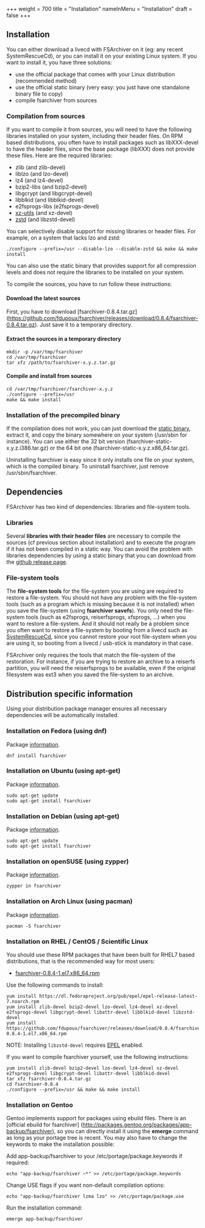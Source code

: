 +++
weight = 700
title = "Installation"
nameInMenu = "Installation"
draft = false
+++

## Installation
You can either download a livecd with FSArchiver on it (eg: any recent SystemRescueCd),
or you can install it on your existing Linux system. If you want to install it, you
have three solutions:

* use the official package that comes with your Linux distribution (recommended method)
* use the official static binary (very easy: you just have one standalone binary file to copy)
* compile fsarchiver from sources

### Compilation from sources
If you want to compile it from sources, you will need to have the following
libraries installed on your system, including their header files. On RPM based
distributions, you often have to install packages such as libXXX-devel to
have the header files, since the base package (libXXX) does not provide
these files. Here are the required libraries:

* zlib (and zlib-devel)
* liblzo (and lzo-devel)
* lz4 (and lz4-devel)
* bzip2-libs (and bzip2-devel)
* libgcrypt (and libgcrypt-devel)
* libblkid (and libblkid-devel)
* e2fsprogs-libs (e2fsprogs-devel)
* [xz-utils](http://tukaani.org/xz/) (and xz-devel)
* [zstd](https://facebook.github.io/zstd/) (and libzstd-devel)

You can selectively disable support for missing libraries or header files. For example,
on a system that lacks lzo and zstd:
```
./configure --prefix=/usr --disable-lzo --disable-zstd && make && make install
```

You can also use the static binary that provides support for all compression levels
and does not require the libraries to be installed on your system.

To compile the sources, you have to run follow these instructions:

#### Download the latest sources
First, you have to download [fsarchiver-0.8.4.tar.gz]
(https://github.com/fdupoux/fsarchiver/releases/download/0.8.4/fsarchiver-0.8.4.tar.gz).
Just save it to a temporary directory.

#### Extract the sources in a temporary directory
```
mkdir -p /var/tmp/fsarchiver
cd /var/tmp/fsarchiver
tar xfz /path/to/fsarchiver-x.y.z.tar.gz
```

#### Compile and install from sources
```
cd /var/tmp/fsarchiver/fsarchiver-x.y.z
./configure --prefix=/usr
make && make install
```

### Installation of the precompiled binary
If the compilation does not work, you can just download the
[static binary](https://github.com/fdupoux/fsarchiver/releases), extract it, and
copy the binary somewhere on your system (/usr/sbin for instance). You can use
either the 32 bit version (fsarchiver-static-x.y.z.i386.tar.gz) or the 64 bit one
(fsarchiver-static-x.y.z.x86_64.tar.gz).

Uninstalling fsarchiver is easy since it only installs one file on your system,
which is the compiled binary. To uninstall fsarchiver, just remove
/usr/sbin/fsarchiver.

## Dependencies
FSArchiver has two kind of dependencies: libraries and file-system tools.

### Libraries
Several **libraries with their header files** are necessary to compile the sources
(cf previous section about installation) and to execute the program if it has
not been compiled in a static way. You can avoid the problem with libraries
dependencies by using a static binary that you can download from the
[github release page](https://github.com/fdupoux/fsarchiver/releases).

### File-system tools
The **file-system tools** for the file-system you are using are required to
restore a file-system.
You should not have any problem with the file-system tools (such as a program
which is missing because it is not installed) when you save the file-system
(using **fsarchiver savefs**). You only need the file-system tools
(such as e2fsprogs, reiserfsprogs, xfsprogs, ...) when you want to restore a
file-system. And it should not really be a problem since you often want to
restore a file-system by booting from a livecd such as
[SystemRescueCd](http://www.system-rescue-cd.org), since you cannot restore your
root file-system when you are using it, so booting from a livecd / usb-stick is
mandatory in that case.

FSArchiver only requires the tools that match the file-system of the restoration.
For instance, if you are trying to restore an archive to a reiserfs partition,
you will need the reiserfsprogs to be available, even if the original filesystem
was ext3 when you saved the file-system to an archive.

## Distribution specific information
Using your distribution package manager ensures all necessary dependencies will
be automatically installed.

### Installation on Fedora (using dnf)
Package [information](https://apps.fedoraproject.org/packages/fsarchiver).
```
dnf install fsarchiver
```

### Installation on Ubuntu (using apt-get)
Package [information](https://packages.ubuntu.com/bionic/fsarchiver).
```
sudo apt-get update
sudo apt-get install fsarchiver
```

### Installation on Debian (using apt-get)
Package [information](https://packages.debian.org/stable/fsarchiver).
```
sudo apt-get update
sudo apt-get install fsarchiver
```

### Installation on openSUSE (using zypper)
Package [information](https://software.opensuse.org/package/fsarchiver).
```
zypper in fsarchiver
```

### Installation on Arch Linux (using pacman)
Package [information](https://www.archlinux.org/packages/extra/x86_64/fsarchiver/).
```
pacman -S fsarchiver
```

### Installation on RHEL / CentOS / Scientific Linux

You should use these RPM packages that have been built for RHEL7 based
distributions, that is the recommended way for most users:

* [fsarchiver-0.8.4-1.el7.x86_64.rpm](https://github.com/fdupoux/fsarchiver/releases/download/0.8.4/fsarchiver-0.8.4-1.el7.x86_64.rpm)

Use the following commands to install:
```
yum install https://dl.fedoraproject.org/pub/epel/epel-release-latest-7.noarch.rpm
yum install zlib-devel bzip2-devel lzo-devel lz4-devel xz-devel e2fsprogs-devel libgcrypt-devel libattr-devel libblkid-devel libzstd-devel
yum install https://github.com/fdupoux/fsarchiver/releases/download/0.8.4/fsarchiver-0.8.4-1.el7.x86_64.rpm
```
NOTE: Installing `libzstd-devel` requires [EPEL](https://fedoraproject.org/wiki/EPEL) enabled.

If you want to compile fsarchiver yourself, use the following instructions:
```
yum install zlib-devel bzip2-devel lzo-devel lz4-devel xz-devel e2fsprogs-devel libgcrypt-devel libattr-devel libblkid-devel
tar xfz fsarchiver-0.8.4.tar.gz
cd fsarchiver-0.8.4
./configure --prefix=/usr && make && make install
```

### Installation on Gentoo
Gentoo implements support for packages using ebuild files. There is an
[official ebuild for fsarchiver]
(http://packages.gentoo.org/packages/app-backup/fsarchiver), so you can directly
install it using the **emerge** command as long as your portage tree is recent.
You may also have to change the keywords to make the installation possible:

Add app-backup/fsarchiver to your /etc/portage/package.keywords if required:
```
echo "app-backup/fsarchiver ~*" >> /etc/portage/package.keywords
```

Change USE flags if you want non-default compilation options:
```
echo "app-backup/fsarchiver lzma lzo" >> /etc/portage/package.use
```

Run the installation command:
```
emerge app-backup/fsarchiver
```
